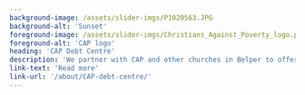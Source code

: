 ```yaml
---
background-image: /assets/slider-imgs/P1020563.JPG
background-alt: 'Sunset'
foreground-image: /assets/slider-imgs/Christians_Against_Poverty_logo.png
foreground-alt: 'CAP logo'
heading: 'CAP Debt Centre'
description: 'We partner with CAP and other churches in Belper to offer free debt counselling'
link-text: 'Read more'
link-url: '/about/CAP-debt-centre/'
---
```

